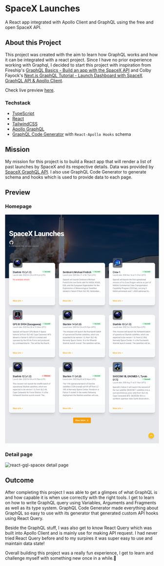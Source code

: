 # SpaceX Launches

A React app integrated with Apollo Client and GraphQL using the free and open SpaceX API.

## About this Project

This project was created with the aim to learn how GraphQL works and how it can be integrated with a react project. Since I have no prior experience working with Graphql, I decided to start this project with inspiration from Fireship's [GraphQL Basics - Build an app with the SpaceX API](https://www.youtube.com/watch?v=7wzR4Ig5pTI&t=788s) and Colby Fayock's [Next.js GraphQL Tutorial - Launch Dashboard with SpaceX GraphQL API & Apollo Client](https://www.youtube.com/watch?v=oxUPXhZ1t9I&t=135s).

Check live preview [here](https://manethpak.me/react-gql-spacex/).

### Techstack

- [TypeScript](https://www.typescriptlang.org/)
- [React](https://reactjs.org/)
- [TailwindCSS](https://tailwindcss.com/)
- [Apollo GraphQL](https://www.apollographql.com/)
- [GraphQL Code Generator](https://www.graphql-code-generator.com/) with `React-Apollo Hooks` schema

## Mission

My mission for this project is to build a React app that will render a list of past launches by SpaceX and its respective details. Data was provided by [SpaceX GraphQL API](https://medium.com/open-graphql/launching-spacex-graphql-api-b3d7029086e0). I also use GraphQL Code Generator to generate schema and hooks which is used to provide data to each page.

## Preview

### Homepage

![react-gql-spacex homepage](./image/homepage.png)

### Detail page

![react-gql-spacex detail page](./image/detail_page.png)

## Outcome

After completing this project I was able to get a glimpes of what GraphQL is and how capable it is when use correctly with the right tools. I get to learn on how to write GraphQL query using Variables, Arguments and Fragments as well as its type system. GraphQL Code Generator made everything about GraphQL so easy to use with its generator that generated custom API hooks using React Query.

Beside the GraphQL stuff, I was also get to know React Query which was built into Apollo Client and is mainly use for making API request. I had never tried React Query before and to my surpires it was super easy to use and maintain data state!

Overall building this project was a really fun experience, I get to learn and challenge myself with something new once in a while.🥰
